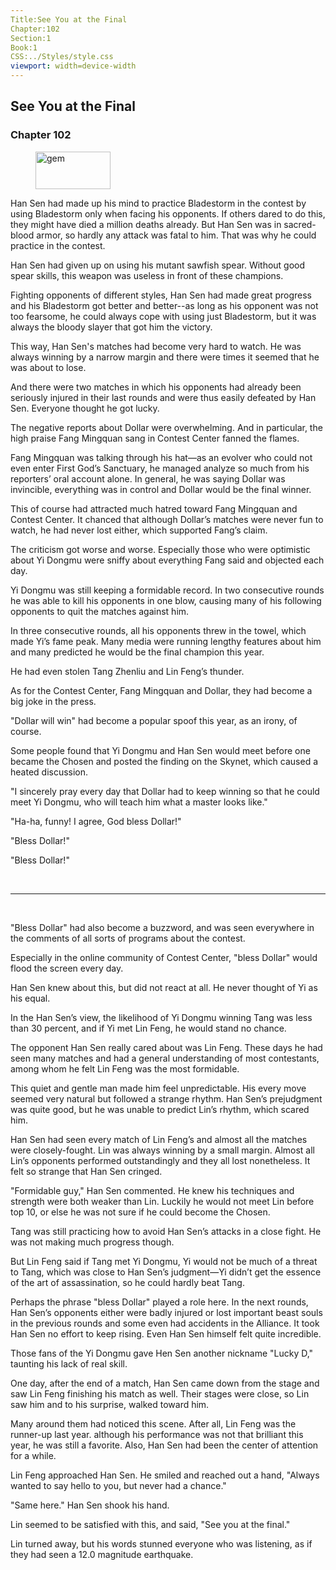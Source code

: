```yaml
---
Title:See You at the Final 
Chapter:102 
Section:1 
Book:1 
CSS:../Styles/style.css 
viewport: width=device-width
---
```

  
## See You at the Final
### Chapter 102
  
<figure>
	<img src="../Images/gem.gif" alt="gem" id="gem" width="120" height="60" />
</figure>
  

  
Han Sen had made up his mind to practice Bladestorm in the contest by using Bladestorm only when facing his opponents. If others dared to do this, they might have died a million deaths already. But Han Sen was in sacred-blood armor, so hardly any attack was fatal to him. That was why he could practice in the contest.

Han Sen had given up on using his mutant sawfish spear. Without good spear skills, this weapon was useless in front of these champions.

Fighting opponents of different styles, Han Sen had made great progress and his Bladestorm got better and better--as long as his opponent was not too fearsome, he could always cope with using just Bladestorm, but it was always the bloody slayer that got him the victory.

This way, Han Sen's matches had become very hard to watch. He was always winning by a narrow margin and there were times it seemed that he was about to lose.

And there were two matches in which his opponents had already been seriously injured in their last rounds and were thus easily defeated by Han Sen. Everyone thought he got lucky.

The negative reports about Dollar were overwhelming. And in particular, the high praise Fang Mingquan sang in Contest Center fanned the flames.

Fang Mingquan was talking through his hat—as an evolver who could not even enter First God’s Sanctuary, he managed analyze so much from his reporters’ oral account alone. In general, he was saying Dollar was invincible, everything was in control and Dollar would be the final winner.

This of course had attracted much hatred toward Fang Mingquan and Contest Center. It chanced that although Dollar’s matches were never fun to watch, he had never lost either, which supported Fang’s claim.

The criticism got worse and worse. Especially those who were optimistic about Yi Dongmu were sniffy about everything Fang said and objected each day.

Yi Dongmu was still keeping a formidable record. In two consecutive rounds he was able to kill his opponents in one blow, causing many of his following opponents to quit the matches against him.

In three consecutive rounds, all his opponents threw in the towel, which made Yi’s fame peak. Many media were running lengthy features about him and many predicted he would be the final champion this year.

He had even stolen Tang Zhenliu and Lin Feng’s thunder.

As for the Contest Center, Fang Mingquan and Dollar, they had become a big joke in the press.

"Dollar will win" had become a popular spoof this year, as an irony, of course.

Some people found that Yi Dongmu and Han Sen would meet before one became the Chosen and posted the finding on the Skynet, which caused a heated discussion.

"I sincerely pray every day that Dollar had to keep winning so that he could meet Yi Dongmu, who will teach him what a master looks like."

"Ha-ha, funny! I agree, God bless Dollar!"

"Bless Dollar!"

"Bless Dollar!"

<br>

*****

<br>


"Bless Dollar" had also become a buzzword, and was seen everywhere in the comments of all sorts of programs about the contest.

Especially in the online community of Contest Center, "bless Dollar" would flood the screen every day.

Han Sen knew about this, but did not react at all. He never thought of Yi as his equal.

In the Han Sen’s view, the likelihood of Yi Dongmu winning Tang was less than 30 percent, and if Yi met Lin Feng, he would stand no chance.

The opponent Han Sen really cared about was Lin Feng. These days he had seen many matches and had a general understanding of most contestants, among whom he felt Lin Feng was the most formidable.

This quiet and gentle man made him feel unpredictable. His every move seemed very natural but followed a strange rhythm. Han Sen’s prejudgment was quite good, but he was unable to predict Lin’s rhythm, which scared him.

Han Sen had seen every match of Lin Feng’s and almost all the matches were closely-fought. Lin was always winning by a small margin. Almost all Lin’s opponents performed outstandingly and they all lost nonetheless. It felt so strange that Han Sen cringed.

"Formidable guy," Han Sen commented. He knew his techniques and strength were both weaker than Lin. Luckily he would not meet Lin before top 10, or else he was not sure if he could become the Chosen.

Tang was still practicing how to avoid Han Sen’s attacks in a close fight. He was not making much progress though.

But Lin Feng said if Tang met Yi Dongmu, Yi would not be much of a threat to Tang, which was close to Han Sen’s judgment—Yi didn’t get the essence of the art of assassination, so he could hardly beat Tang.

Perhaps the phrase "bless Dollar" played a role here. In the next rounds, Han Sen’s opponents either were badly injured or lost important beast souls in the previous rounds and some even had accidents in the Alliance. It took Han Sen no effort to keep rising. Even Han Sen himself felt quite incredible.

Those fans of the Yi Dongmu gave Hen Sen another nickname "Lucky D," taunting his lack of real skill.

One day, after the end of a match, Han Sen came down from the stage and saw Lin Feng finishing his match as well. Their stages were close, so Lin saw him and to his surprise, walked toward him.

Many around them had noticed this scene. After all, Lin Feng was the runner-up last year. although his performance was not that brilliant this year, he was still a favorite. Also, Han Sen had been the center of attention for a while.

Lin Feng approached Han Sen. He smiled and reached out a hand, "Always wanted to say hello to you, but never had a chance."

"Same here." Han Sen shook his hand.

Lin seemed to be satisfied with this, and said, "See you at the final."

Lin turned away, but his words stunned everyone who was listening, as if they had seen a 12.0 magnitude earthquake.